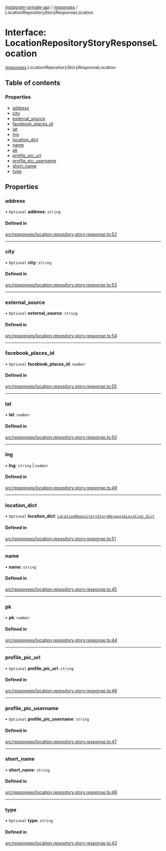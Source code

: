[instagram-private-api](../../README.md) / [responses](../../modules/responses.md) / LocationRepositoryStoryResponseLocation

# Interface: LocationRepositoryStoryResponseLocation

[responses](../../modules/responses.md).LocationRepositoryStoryResponseLocation

## Table of contents

### Properties

- [address](LocationRepositoryStoryResponseLocation.md#address)
- [city](LocationRepositoryStoryResponseLocation.md#city)
- [external\_source](LocationRepositoryStoryResponseLocation.md#external_source)
- [facebook\_places\_id](LocationRepositoryStoryResponseLocation.md#facebook_places_id)
- [lat](LocationRepositoryStoryResponseLocation.md#lat)
- [lng](LocationRepositoryStoryResponseLocation.md#lng)
- [location\_dict](LocationRepositoryStoryResponseLocation.md#location_dict)
- [name](LocationRepositoryStoryResponseLocation.md#name)
- [pk](LocationRepositoryStoryResponseLocation.md#pk)
- [profile\_pic\_url](LocationRepositoryStoryResponseLocation.md#profile_pic_url)
- [profile\_pic\_username](LocationRepositoryStoryResponseLocation.md#profile_pic_username)
- [short\_name](LocationRepositoryStoryResponseLocation.md#short_name)
- [type](LocationRepositoryStoryResponseLocation.md#type)

## Properties

### address

• `Optional` **address**: `string`

#### Defined in

[src/responses/location.repository.story.response.ts:52](https://github.com/Nerixyz/instagram-private-api/blob/b3351b9/src/responses/location.repository.story.response.ts#L52)

___

### city

• `Optional` **city**: `string`

#### Defined in

[src/responses/location.repository.story.response.ts:53](https://github.com/Nerixyz/instagram-private-api/blob/b3351b9/src/responses/location.repository.story.response.ts#L53)

___

### external\_source

• `Optional` **external\_source**: `string`

#### Defined in

[src/responses/location.repository.story.response.ts:54](https://github.com/Nerixyz/instagram-private-api/blob/b3351b9/src/responses/location.repository.story.response.ts#L54)

___

### facebook\_places\_id

• `Optional` **facebook\_places\_id**: `number`

#### Defined in

[src/responses/location.repository.story.response.ts:55](https://github.com/Nerixyz/instagram-private-api/blob/b3351b9/src/responses/location.repository.story.response.ts#L55)

___

### lat

• **lat**: `number`

#### Defined in

[src/responses/location.repository.story.response.ts:50](https://github.com/Nerixyz/instagram-private-api/blob/b3351b9/src/responses/location.repository.story.response.ts#L50)

___

### lng

• **lng**: `string` \| `number`

#### Defined in

[src/responses/location.repository.story.response.ts:49](https://github.com/Nerixyz/instagram-private-api/blob/b3351b9/src/responses/location.repository.story.response.ts#L49)

___

### location\_dict

• `Optional` **location\_dict**: [`LocationRepositoryStoryResponseLocation_dict`](LocationRepositoryStoryResponseLocation_dict.md)

#### Defined in

[src/responses/location.repository.story.response.ts:51](https://github.com/Nerixyz/instagram-private-api/blob/b3351b9/src/responses/location.repository.story.response.ts#L51)

___

### name

• **name**: `string`

#### Defined in

[src/responses/location.repository.story.response.ts:45](https://github.com/Nerixyz/instagram-private-api/blob/b3351b9/src/responses/location.repository.story.response.ts#L45)

___

### pk

• **pk**: `number`

#### Defined in

[src/responses/location.repository.story.response.ts:44](https://github.com/Nerixyz/instagram-private-api/blob/b3351b9/src/responses/location.repository.story.response.ts#L44)

___

### profile\_pic\_url

• `Optional` **profile\_pic\_url**: `string`

#### Defined in

[src/responses/location.repository.story.response.ts:46](https://github.com/Nerixyz/instagram-private-api/blob/b3351b9/src/responses/location.repository.story.response.ts#L46)

___

### profile\_pic\_username

• `Optional` **profile\_pic\_username**: `string`

#### Defined in

[src/responses/location.repository.story.response.ts:47](https://github.com/Nerixyz/instagram-private-api/blob/b3351b9/src/responses/location.repository.story.response.ts#L47)

___

### short\_name

• **short\_name**: `string`

#### Defined in

[src/responses/location.repository.story.response.ts:48](https://github.com/Nerixyz/instagram-private-api/blob/b3351b9/src/responses/location.repository.story.response.ts#L48)

___

### type

• `Optional` **type**: `string`

#### Defined in

[src/responses/location.repository.story.response.ts:43](https://github.com/Nerixyz/instagram-private-api/blob/b3351b9/src/responses/location.repository.story.response.ts#L43)
